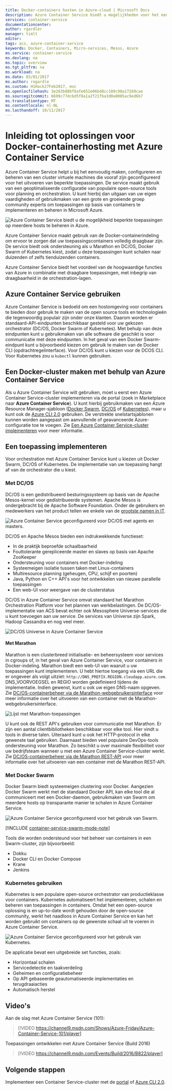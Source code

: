 ```yaml
---
title: Docker-containers hosten in Azure-cloud | Microsoft Docs
description: Azure Container Service biedt u mogelijkheden voor het eenvoudig maken, configureren en beheren van een cluster virtuele machines die vooraf zijn geconfigureerd voor het uitvoeren van beperkte toepassingen.
services: container-service
documentationcenter: 
author: rgardler
manager: timlt
editor: 
tags: acs, azure-container-service
keywords: Docker, Containers, Micro-services, Mesos, Azure
ms.service: container-service
ms.devlang: na
ms.topic: overview
ms.tgt_pltfrm: na
ms.workload: na
ms.date: 03/01/2017
ms.author: rogardle
ms.custom: H1Hack27Feb2017, mvc
ms.openlocfilehash: 3e263b88bf6afe652e06bd8cc109c98a17269cae
ms.sourcegitcommit: 6699c77dcbd5f8a1a2f21fba3d0a0005ac9ed6b7
ms.translationtype: MT
ms.contentlocale: nl-NL
ms.lasthandoff: 10/11/2017
---
```

# <a name="introduction-to-docker-container-hosting-solutions-with-azure-container-service"></a>Inleiding tot oplossingen voor Docker-containerhosting met Azure Container Service 
Azure Container Service helpt u bij het eenvoudig maken, configureren en beheren van een cluster virtuele machines die vooraf zijn geconfigureerd voor het uitvoeren van beperkte toepassingen. De service maakt gebruik van een geoptimaliseerde configuratie van populaire open-source tools voor planning en orchestration. U kunt hierbij dan uitgaan van uw eigen vaardigheden of gebruikmaken van een grote en groeiende groep community experts om toepassingen op basis van containers te implementeren en beheren in Microsoft Azure.

![Azure Container Service biedt u de mogelijkheid beperkte toepassingen op meerdere hosts te beheren in Azure.](./media/acs-intro/acs-cluster-new.png)

Azure Container Service maakt gebruik van de Docker-containerindeling om ervoor te zorgen dat uw toepassingscontainers volledig draagbaar zijn. De service biedt ook ondersteuning als u Marathon en DC/OS, Docker Swarm of Kubernetes kiest, zodat u deze toepassingen kunt schalen naar duizenden of zelfs tienduizenden containers.

Azure Container Service biedt het voordeel van de hoogwaardige functies van Azure in combinatie met draagbare toepassingen, met inbegrip van draagbaarheid in de orchestration-lagen.

## <a name="using-azure-container-service"></a>Azure Container Service gebruiken
Azure Container Service is bedoeld om een hostomgeving voor containers te bieden door gebruik te maken van de open source tools en technologieën die tegenwoordig populair zijn onder onze klanten. Daarom worden er standaard-API-eindpunten beschikbaar gesteld voor uw gekozen orchestrator (DC/OS, Docker Swarm of Kubernetes). Met behulp van deze eindpunten kunt u gebruikmaken van alle software die geschikt is voor communicatie met deze eindpunten. In het geval van een Docker Swarm-eindpunt kunt u bijvoorbeeld kiezen om gebruik te maken van de Docker CLI (opdrachtregelinterface). Voor DC/OS kunt u kiezen voor de DCOS CLI. Voor Kubernetes zou u `kubectl` kunnen gebruiken.

## <a name="creating-a-docker-cluster-by-using-azure-container-service"></a>Een Docker-cluster maken met behulp van Azure Container Service
Als u Azure Container Service wilt gebruiken, moet u eerst een Azure Container Service-cluster implementeren via de portal (zoek in Marketplace naar **Azure Container Service**). U kunt hierbij gebruikmaken van een Azure Resource Manager-sjabloon ([Docker Swarm](https://github.com/Azure/azure-quickstart-templates/tree/master/101-acs-swarm), [DC/OS](https://github.com/Azure/azure-quickstart-templates/tree/master/101-acs-dcos) of [Kubernetes](https://github.com/Azure/azure-quickstart-templates/tree/master/101-acs-kubernetes)), maar u kunt ook de [Azure CLI 2.0](container-service-create-acs-cluster-cli.md) gebruiken. De verstrekte snelstartsjablonen kunnen worden aangepast om aanvullende of geavanceerde Azure-configuratie toe te voegen. Zie [Een Azure Container Service-cluster implementeren](container-service-deployment.md) voor meer informatie.

## <a name="deploying-an-application"></a>Een toepassing implementeren
Voor orchestration met Azure Container Service kunt u kiezen uit Docker Swarm, DC/OS of Kubernetes. De implementatie van uw toepassing hangt af van de orchestrator die u kiest.

### <a name="using-dcos"></a>Met DC/OS
DC/OS is een gedistribueerd besturingssysteem op basis van de Apache Mesos-kernel voor gedistribueerde systemen. Apache Mesos is ondergebracht bij de Apache Software Foundation. Onder de gebruikers en medewerkers van het product tellen we enkele van de [grootste namen in IT](http://mesos.apache.org/documentation/latest/powered-by-mesos/).

![Azure Container Service geconfigureerd voor DC/OS met agents en masters.](media/acs-intro/dcos.png)

DC/OS en Apache Mesos bieden een indrukwekkende functieset:

* In de praktijk beproefde schaalbaarheid
* Fouttolerante gerepliceerde master en slaves op basis van Apache ZooKeeper
* Ondersteuning voor containers met Docker-indeling
* Systeemeigen isolatie tussen taken met Linux-containers
* Multiresource planning (geheugen, CPU, schijf en poorten)
* Java, Python en C++ API's voor het ontwikkelen van nieuwe parallelle toepassingen
* Een web-UI voor weergave van de clusterstatus

DC/OS in Azure Container Service omvat standaard het Marathon Orchestration Platform voor het plannen van werkbelastingen. De DC/OS-implementatie van ACS bevat echter ook Mesosphere Universe-services die u kunt toevoegen aan uw service. De services van Universe zijn Spark, Hadoop Cassandra en nog veel meer.

![DC/OS Universe in Azure Container Service](media/dcos/universe.png)

#### <a name="using-marathon"></a>Met Marathon
Marathon is een clusterbreed initialisatie- en beheersysteem voor services in cgroups of, in het geval van Azure Container Service, voor containers in Docker-indeling. Marathon biedt een web-UI van waaruit u uw toepassingen kunt implementeren. U hebt hiertoe toegang via een URL die er ongeveer als volgt uitziet: `http://DNS_PREFIX.REGION.cloudapp.azure.com`. DNS\_VOORVOEGSEL en REGIO worden gedefinieerd tijdens de implementatie. Indien gewenst, kunt u ook uw eigen DNS-naam opgeven. Zie [DC/OS-containerbeheer via de Marathon-webgebruikersinterface](container-service-mesos-marathon-ui.md) voor meer informatie over het uitvoeren van een container met de Marathon-webgebruikersinterface.

![Lijst met Marathon-toepassingen](media/dcos/marathon-applications-list.png)

U kunt ook de REST API's gebruiken voor communicatie met Marathon. Er zijn een aantal clientbibliotheken beschikbaar voor elke tool. Hier vindt u tools in diverse talen. Uiteraard kunt u ook het HTTP-protocol in elke gewenste taal gebruiken. Daarnaast bieden veel populaire DevOps-tools ondersteuning voor Marathon. Zo beschikt u over maximale flexibiliteit voor uw bedrijfsteam wanneer u met een Azure Container Service-cluster werkt. Zie [DC/OS-containerbeheer via de Marathon REST-API](container-service-mesos-marathon-rest.md) voor meer informatie over het uitvoeren van een container met de Marathon REST-API.

### <a name="using-docker-swarm"></a>Met Docker Swarm
Docker Swarm biedt systeemeigen clustering voor Docker. Aangezien Docker Swarm werkt met de standaard Docker API, kan elke tool die al communiceert met een Docker-daemon, gebruikmaken van Swarm om meerdere hosts op transparante manier te schalen in Azure Container Service.

![Azure Container Service geconfigureerd voor het gebruik van Swarm.](media/acs-intro/acs-swarm2.png)

[!INCLUDE [container-service-swarm-mode-note](../../../includes/container-service-swarm-mode-note.md)]

Tools die worden ondersteund voor het beheer van containers in een Swarm-cluster, zijn bijvoorbeeld:

* Dokku
* Docker CLI en Docker Compose
* Krane
* Jenkins

### <a name="using-kubernetes"></a>Kubernetes gebruiken
Kubernetes is een populaire open-source orchestrator van productieklasse voor containers. Kubernetes automatiseert het implementeren, schalen en beheren van toepassingen in containers. Omdat het een open-source oplossing is en up-to-date wordt gehouden door de open-source community, werkt het naadloos in Azure Container Service en kan het worden gebruikt om containers op de gewenste schaal uit te voeren in Azure Container Service.

![Azure Container Service geconfigureerd voor het gebruik van Kubernetes.](media/acs-intro/kubernetes.png)

De applicatie bevat een uitgebreide set functies, zoals:
* Horizontaal schalen
* Servicedetectie en taakverdeling
* Geheimen en configuratiebeheer
* Op API gebaseerde geautomatiseerde implementaties en terugdraaiacties
* Automatisch herstel

## <a name="videos"></a>Video's
Aan de slag met Azure Container Service (101):  

> [!VIDEO https://channel9.msdn.com/Shows/Azure-Friday/Azure-Container-Service-101/player]
>
>

Toepassingen ontwikkelen met Azure Container Service (Build 2016)

> [!VIDEO https://channel9.msdn.com/Events/Build/2016/B822/player]
>
>

## <a name="next-steps"></a>Volgende stappen

Implementeer een Container Service-cluster met de [portal](container-service-deployment.md) of [Azure CLI 2.0](container-service-create-acs-cluster-cli.md).